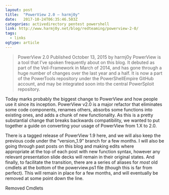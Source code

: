 ```yaml
---
layout: post 
title:  "PowerView 2.0 – harmj0y" 
date:   2017-10-24T06:35:46.503Z 
categories: activedirectory pentest powershell
link: http://www.harmj0y.net/blog/redteaming/powerview-2-0/ 
tags:
  - links
ogtype: article 
---
```


> PowerView 2.0
Published October 13, 2015 by harmj0y
PowerView is a tool that I’ve spoken frequently about on this blog. It debuted as part of the Veil-Framework in March of 2014, and has gone through a huge number of changes over the last year and a half. It is now a part of the PowerTools repository under the PowerShellEmpire GitHub account, and may be integrated soon into the central PowerSploit repository.

Today marks probably the biggest change to PowerView and how people use it since its inception. PowerView v2.0 is a major refactor that eliminates some code components, renames others, absorbs some functions into existing ones, and adds a chunk of new functionality. As this is a pretty substantial change that breaks backwards compatibility, we wanted to put together a guide on converting your usage of PowerView from 1.X to 2.0.

There is a tagged release of PowerView 1.9 here, and we will also keep the previous code under the “version_1.9” branch for a few months. I will also be going through past posts on this blog and making edits where appropriate at the top of each post with new function syntax, however any relevant presentation slide decks will remain in their original states. And finally, to facilitate the transition, there are a series of aliases for *most* old cmdlets at the bottom of the powerview.ps1 file (though this is far from perfect). This will remain in place for a few months, and will eventually be removed at some point down the line.

Removed Cmdlets